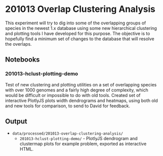 # 201013 Overlap Clustering Analysis


This experiment will try to dig into some of the overlapping groups of species in the newest 1.x database using some new hierarchical clustering and plotting tools I have developed for this purpose. The objective is to hopefully find a minimum set of changes to the database that will resolve the overlaps.


## Notebooks

### 201013-hclust-plotting-demo

Test of new clustering and plotting utilities on a set of overlapping species with over 1000 genomes and a fairly high degree of complexity, which would be difficult or impossible to do with old tools. Created set of interactive PlotlyJS plots width dendrograms and heatmaps, using both old and new tools for comparison, to send to David for feedback.



## Output

* `data/processed/201013-overlap-clustering-analysis/`
  * `201013-hclust-plotting-demo/` - PlotlyJS dendrogram and clustermap plots for example problem, exported as interactive HTML.
